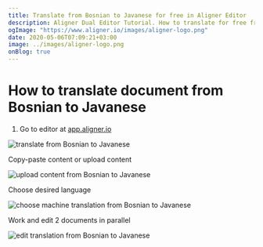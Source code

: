 ```yaml
---
title: Translate from Bosnian to Javanese for free in Aligner Editor
description: Aligner Dual Editor Tutorial. How to translate for free from Bosnian to Javanese. Aligner is multilingual document management platform. 
ogImage: "https://www.aligner.io/images/aligner-logo.png"
date: 2020-05-06T07:09:21+03:00
image: ../images/aligner-logo.png
onBlog: true
---
```


# How to translate document from Bosnian to Javanese

1. Go to editor at [app.aligner.io](https://app.aligner.io "Aligner App web page")

![translate from Bosnian to Javanese](../aligner-blank-editor.png "translate from Bosnian to Javanese")

Copy-paste content or upload content

![upload content from Bosnian to Javanese](../aligner-uploaded-document.png "upload content from Bosnian to Javanese")

Choose desired language

![choose machine translation from Bosnian to Javanese](../aligner-language-dropdown.png "choose machine translation from Bosnian to Javanese")

Work and edit 2 documents in parallel

![edit translation from Bosnian to Javanese](../aligner-double-sitded-editor.png "edit translation from Bosnian to Javanese")

